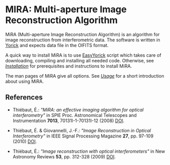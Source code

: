 # MIRA: Multi-aperture Image Reconstruction Algorithm

MiRA (Multi-aperture Image Reconstruction Algorithm) is an algorithm for image
reconstruction from interferometric data.  The software is written in
[Yorick](http://dhmunro.github.io/yorick-doc/) and expects data file in the
OIFITS format.

A quick way to install MiRA is to use
[EasyYorick](https://github.com/emmt/EasyYorick) script which takes care of
downloading, compiling and installing all needed code.  Otherwise, see
[*Installation*](doc/INSTALL.md) for prerequisites and instructions to install
MiRA.

The man pages of MiRA give all options.  See [*Usage*](doc/USAGE.md) for a
short introduction about using MiRA.


## References

* Thiébaut, É.: *"MiRA: an effective imaging algorithm for optical
  interferometry"* in SPIE Proc. Astronomical Telescopes and Instrumentation
  **7013**, 70131I-1-70131I-12 (2008)
  [DOI](http://dx.doi.org/10.1117/12.788822).

* Thiébaut, É. & Giovannelli, J.-F.: *"Image Reconstruction in Optical
  Interferometry"* in IEEE Signal Processing Magazine **27**, pp. 97-109 (2010)
  [DOI](http://dx.doi.org/10.1109/MSP.2009.934870).

* Thiébaut, É.: *"Image reconstruction with optical interferometers"* in New
  Astronomy Reviews **53**, pp. 312-328 (2009)
  [DOI](http://dx.doi.org/10.1016/j.newar.2010.07.011).
